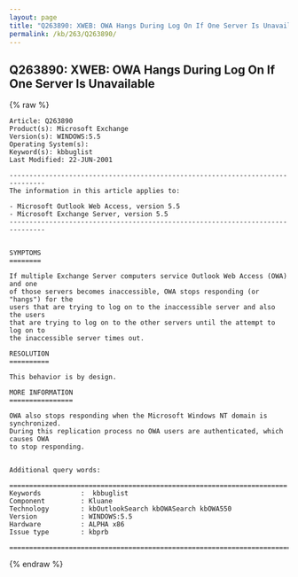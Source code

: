 ```yaml
---
layout: page
title: "Q263890: XWEB: OWA Hangs During Log On If One Server Is Unavailable"
permalink: /kb/263/Q263890/
---
```


## Q263890: XWEB: OWA Hangs During Log On If One Server Is Unavailable

{% raw %}

	Article: Q263890
	Product(s): Microsoft Exchange
	Version(s): WINDOWS:5.5
	Operating System(s): 
	Keyword(s): kbbuglist
	Last Modified: 22-JUN-2001
	
	-------------------------------------------------------------------------------
	The information in this article applies to:
	
	- Microsoft Outlook Web Access, version 5.5 
	- Microsoft Exchange Server, version 5.5 
	-------------------------------------------------------------------------------
	
	
	SYMPTOMS
	========
	
	If multiple Exchange Server computers service Outlook Web Access (OWA) and one
	of those servers becomes inaccessible, OWA stops responding (or "hangs") for the
	users that are trying to log on to the inaccessible server and also the users
	that are trying to log on to the other servers until the attempt to log on to
	the inaccessible server times out.
	
	RESOLUTION
	==========
	
	This behavior is by design.
	
	MORE INFORMATION
	================
	
	OWA also stops responding when the Microsoft Windows NT domain is synchronized.
	During this replication process no OWA users are authenticated, which causes OWA
	to stop responding.
	
	
	Additional query words:
	
	======================================================================
	Keywords          :  kbbuglist
	Component         : Kluane
	Technology        : kbOutlookSearch kbOWASearch kbOWA550
	Version           : WINDOWS:5.5
	Hardware          : ALPHA x86
	Issue type        : kbprb
	
	=============================================================================
	

{% endraw %}
